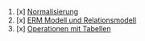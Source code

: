 1. [x] [Normalisierung](Normalisierung.md)
2. [x] [ERM Modell und Relationsmodell](ERM-Modell_und_Relationsmodell.md)
3. [x] [Operationen mit Tabellen](Operationen_mit_Tabellen.md)
